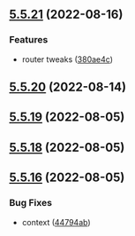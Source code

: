 ## [5.5.21](https://github.com/FactorJS/factor/compare/v5.5.20...v5.5.21) (2022-08-16)


### Features

* router tweaks ([380ae4c](https://github.com/FactorJS/factor/commit/380ae4ce546cf84359d8b53ffcbf03858373bb60))



## [5.5.20](https://github.com/FactorJS/factor/compare/v5.5.19...v5.5.20) (2022-08-14)



## [5.5.19](https://github.com/FactorJS/factor/compare/v5.5.18...v5.5.19) (2022-08-05)



## [5.5.18](https://github.com/FactorJS/factor/compare/v5.5.16...v5.5.18) (2022-08-05)



## [5.5.16](https://github.com/FactorJS/factor/compare/v5.5.15...v5.5.16) (2022-08-05)


### Bug Fixes

* context ([44794ab](https://github.com/FactorJS/factor/commit/44794ab0db7956417b075f3fae66292910f47740))



